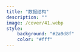 ```yaml
---
title: "数据结构"
description: ""
image: /cover/41.webp
style:
    background: "#2a9d8f"
    color: "#fff"
---
```

